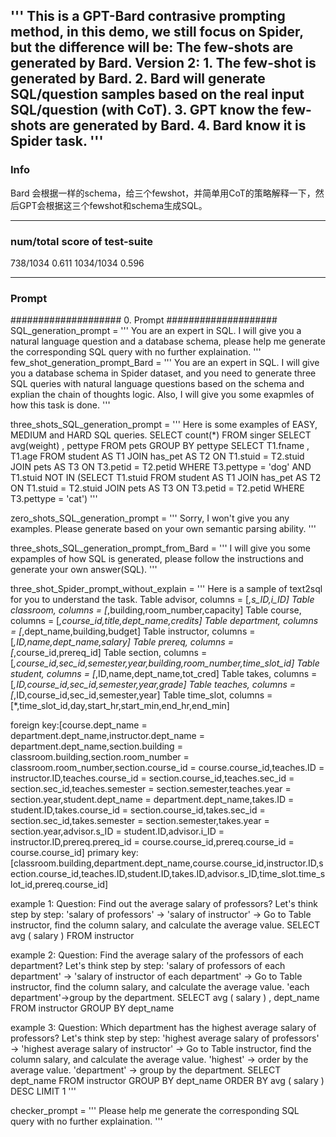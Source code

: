 '''
This is a GPT-Bard contrasive prompting method, in this demo, we still focus on Spider, 
but the difference will be: The few-shots are generated by Bard.
Version 2: 
    1. The few-shot is generated by Bard.
    2. Bard will generate SQL/question samples based on the real input SQL/question (with CoT).
    3. GPT know the few-shots are generated by Bard.
    4. Bard know it is Spider task.
'''
---
### Info
Bard 会根据一样的schema，给三个fewshot，并简单用CoT的策略解释一下，然后GPT会根据这三个fewshot和schema生成SQL。

---
### num/total score of test-suite
738/1034 0.611
1034/1034 0.596

---
### Prompt
####################  0. Prompt   ####################
SQL_generation_prompt = '''
You are an expert in SQL. I will give you a natural language question and a database schema, 
please help me generate the corresponding SQL query with no further explaination.
'''
few_shot_generation_prompt_Bard = '''
You are an expert in SQL. I will give you a database schema in Spider dataset, and you need to generate three
SQL queries with natural language questions based on the schema and explian the chain of thoughts logic. Also, I will give you some exapmles
of how this task is done.
'''

three_shots_SQL_generation_prompt = '''
Here is some examples of EASY, MEDIUM and HARD SQL queries.
SELECT count(*) FROM singer 
SELECT avg(weight) ,  pettype FROM pets GROUP BY pettype
SELECT T1.fname ,  T1.age FROM student AS T1 JOIN has_pet AS T2 ON T1.stuid  =  T2.stuid JOIN pets AS T3 ON T3.petid  =  T2.petid WHERE T3.pettype  =  'dog' AND T1.stuid NOT IN (SELECT T1.stuid FROM student AS T1 JOIN has_pet AS T2 ON T1.stuid  =  T2.stuid JOIN pets AS T3 ON T3.petid  =  T2.petid WHERE T3.pettype  =  'cat')
'''

zero_shots_SQL_generation_prompt = '''
Sorry, I won't give you any examples. Please generate based on your own semantic parsing ability.
'''

three_shots_SQL_generation_prompt_from_Bard = '''
I will give you some expamples of how SQL is generated, please follow the instructions and generate your own answer(SQL).
'''

three_shot_Spider_prompt_without_explain = '''
Here is a sample of text2sql for you to understand the task.
Table advisor, columns = [*,s_ID,i_ID]
Table classroom, columns = [*,building,room_number,capacity]
Table course, columns = [*,course_id,title,dept_name,credits]
Table department, columns = [*,dept_name,building,budget]
Table instructor, columns = [*,ID,name,dept_name,salary]
Table prereq, columns = [*,course_id,prereq_id]
Table section, columns = [*,course_id,sec_id,semester,year,building,room_number,time_slot_id]
Table student, columns = [*,ID,name,dept_name,tot_cred]
Table takes, columns = [*,ID,course_id,sec_id,semester,year,grade]
Table teaches, columns = [*,ID,course_id,sec_id,semester,year]
Table time_slot, columns = [*,time_slot_id,day,start_hr,start_min,end_hr,end_min]

foreign key:[course.dept_name = department.dept_name,instructor.dept_name = department.dept_name,section.building = classroom.building,section.room_number = classroom.room_number,section.course_id = course.course_id,teaches.ID = instructor.ID,teaches.course_id = section.course_id,teaches.sec_id = section.sec_id,teaches.semester = section.semester,teaches.year = section.year,student.dept_name = department.dept_name,takes.ID = student.ID,takes.course_id = section.course_id,takes.sec_id = section.sec_id,takes.semester = section.semester,takes.year = section.year,advisor.s_ID = student.ID,advisor.i_ID = instructor.ID,prereq.prereq_id = course.course_id,prereq.course_id = course.course_id]
primary key:[classroom.building,department.dept_name,course.course_id,instructor.ID,section.course_id,teaches.ID,student.ID,takes.ID,advisor.s_ID,time_slot.time_slot_id,prereq.course_id]

example 1:
Question: Find out the average salary of professors?
Let's think step by step: 'salary of professors' -> 'salary of instructor' -> Go to Table instructor, find the column salary, and calculate the average value.
SELECT avg ( salary )  FROM instructor

example 2:
Question: Find the average salary of the professors of each department?
Let's think step by step: 'salary of professors of each department' -> 'salary of instructor of each department' -> Go to Table instructor, find the column salary, and calculate the average value. 'each department'->group by the department.
SELECT avg ( salary ) , dept_name FROM instructor GROUP BY dept_name

example 3:
Question: Which department has the highest average salary of professors?
Let's think step by step: 'highest average salary of professors' -> 'highest average salary of instructor' -> Go to Table instructor, find the column salary, and calculate the average value. 'highest' -> order by the average value. 'department' -> group by the department.
SELECT dept_name FROM instructor GROUP BY dept_name ORDER BY avg ( salary )  DESC LIMIT 1
'''

checker_prompt = '''
Please help me generate the corresponding SQL query with no further explaination.
'''